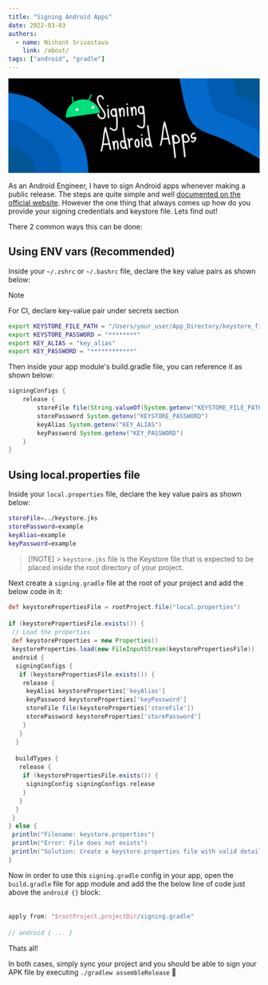 ```yaml
---
title: "Signing Android Apps"
date: 2022-03-03
authors:
  - name: Nishant Srivastava
    link: /about/
tags: ["android", "gradle"]
---
```


![Banner](banner.png)

As an Android Engineer, I have to sign Android apps whenever making a public release. The steps are quite simple and well [documented on the official website](https://developer.android.com/studio/publish/app-signing). However the one thing that always comes up how do you provide your signing credentials and keystore file. Lets find out!

<!--more-->

There 2 common ways this can be done:

## Using ENV vars (Recommended)

Inside your `~/.zshrc` or `~/.bashrc` file, declare the key value pairs as shown below:

> [!NOTE]
> For CI, declare key-value pair under secrets section

```sh
export KEYSTORE_FILE_PATH = "/Users/your_user/App_Directory/keystore_file.keystore"
export KEYSTORE_PASSWORD = "********"
export KEY_ALIAS = "key_alias"
export KEY_PASSWORD = "************"
```

Then inside your app module's build.gradle file, you can reference it as shown below:

```groovy
signingConfigs {
    release {
        storeFile file(String.valueOf(System.getenv("KEYSTORE_FILE_PATH")))
        storePassword System.getenv("KEYSTORE_PASSWORD")
        keyAlias System.getenv("KEY_ALIAS")
        keyPassword System.getenv("KEY_PASSWORD")
    }
}
```

## Using local.properties file

Inside your `local.properties` file, declare the key value pairs as shown below:

```sh
storeFile=../keystore.jks
storePassword=example
keyAlias=example
keyPassword=example
```

> [!NOTE] > `keystore.jks` file is the Keystore file that is expected to be placed inside the root directory of your project.

Next create a `signing.gradle` file at the root of your project and add the below code in it:

```groovy
def keystorePropertiesFile = rootProject.file("local.properties")

if (keystorePropertiesFile.exists()) {
 // Load the properties
 def keystoreProperties = new Properties()
 keystoreProperties.load(new FileInputStream(keystorePropertiesFile))
 android {
  signingConfigs {
   if (keystorePropertiesFile.exists()) {
    release {
     keyAlias keystoreProperties['keyAlias']
     keyPassword keystoreProperties['keyPassword']
     storeFile file(keystoreProperties['storeFile'])
     storePassword keystoreProperties['storePassword']
    }
   }
  }

  buildTypes {
   release {
    if (keystorePropertiesFile.exists()) {
     signingConfig signingConfigs.release
    }
   }
  }
 }
} else {
 println("Filename: keystore.properties")
 println("Error: File does not exists")
 println("Solution: Create a keystore.properties file with valid details under keystore directory at the root of your project")
}
```

Now in order to use this `signing.gradle` config in your app, open the `build.gradle` file for app module and add the the below line of code just above the `android {}` block:

```groovy

apply from: "$rootProject.projectDir/signing.gradle"

// android { ... }
```

Thats all!

In both cases, simply sync your project and you should be able to sign your APK file by executing `./gradlew assembleRelease` 🎉
